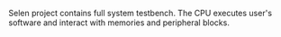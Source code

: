 Selen project contains full system testbench. The CPU executes user's software and interact with memories and peripheral blocks. 
